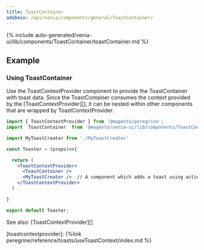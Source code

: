 ```yaml
---
title: ToastContainer
adobeio: /api/venia/components/general/ToastContainer/
---
```


<!--
The reference doc content is generated automatically from the source code.
To update this section, update the doc blocks in the source code
-->

{% include auto-generated/venia-ui/lib/components/ToastContainer/toastContainer.md %}

## Example

### Using ToastContainer

Use the ToastContextProvider component to provide the ToastContainer with toast data.
Since the ToastContainer consumes the context provided by the [ToastContextProvider][],
it can be nested within other components that are wrapped by ToastContextProvider.

```jsx
import { ToastContextProvider } from '@magento/peregrine';
import  ToastContainer  from '@magento/venia-ui/lib/components/ToastContainer'

import MyToastCreator from './MyToastCreator'

const Toaster = (props)=>{

  return (
    <ToastContextProvider>
      <ToastContainer />
      <MyToastCreator />  // A component which adds a toast using actions.
    </ToastContextProvider>
  )

}

export default Toaster;
```

See also: [ToastContextProvider][]

[toastcontextprovider]: {%link peregrine/reference/toasts/useToastContext/index.md %}
